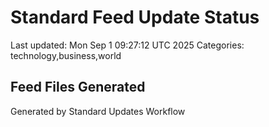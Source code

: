 # Standard Feed Update Status
Last updated: Mon Sep  1 09:27:12 UTC 2025
Categories: technology,business,world

## Feed Files Generated

Generated by Standard Updates Workflow
